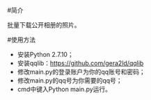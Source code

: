 #简介

批量下载公开相册的照片。

#使用方法
* 安装Python 2.7.10；
* 安装qqlib：https://github.com/gera2ld/qqlib
* 修改main.py的登录账户为你的qq账号和密码；
* 修改main.py的qq号为你需要的qq号；
* cmd中键入Python main.py运行。